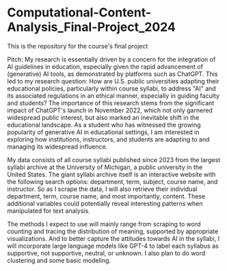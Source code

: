 # Computational-Content-Analysis_Final-Project_2024
This is the repository for the course's final project

Pitch: 
My research is essentially driven by a concern for the integration of AI guidelines in education, especially given the rapid advancement of (generative) AI tools, as demonstrated by platforms such as ChatGPT. This led to my research question: How are U.S. public universities adapting their educational policies, particularly within course syllabi, to address "AI" and its associated regulations in an ethical manner, especially in guiding faculty and students? The importance of this research stems from the significant impact of ChatGPT's launch in November 2022, which not only garnered widespread public interest, but also marked an inevitable shift in the educational landscape. As a student who has witnessed the growing popularity of generative AI in educational settings, I am interested in exploring how institutions, instructors, and students are adapting to and managing its widespread influence.  

My data consists of all course syllabi published since 2023 from the largest syllabi archive at the University of Michigan, a public university in the United States. The giant syllabi archive itself is an interactive website with the following search options: department, term, subject, course name, and instructor. So as I scrape the data, I will also retrieve their individual department, term, course name, and most importantly, content. These additional variables could potentially reveal interesting patterns when manipulated for text analysis.

The methods I expect to use will mainly range from scraping to word counting and tracing the distribution of meaning, supported by appropriate visualizations. And to better capture the attitudes towards AI in the syllabi, I will incorporate large language models like GPT-4 to label each syllabus as supportive, not supportive, neutral, or unknown. I also plan to do word clustering and some basic modeling.
